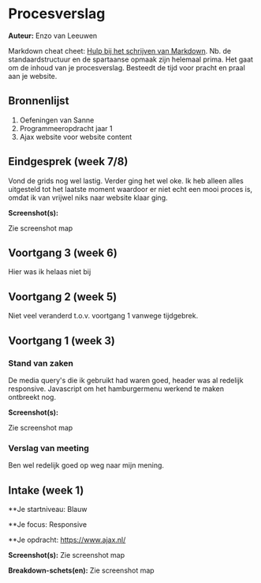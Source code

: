 # Procesverslag
**Auteur:** Enzo van Leeuwen

Markdown cheat cheet: [Hulp bij het schrijven van Markdown](https://github.com/adam-p/markdown-here/wiki/Markdown-Cheatsheet). Nb. de standaardstructuur en de spartaanse opmaak zijn helemaal prima. Het gaat om de inhoud van je procesverslag. Besteedt de tijd voor pracht en praal aan je website.



## Bronnenlijst
1. Oefeningen van Sanne
2. Programmeeropdracht jaar 1
3. Ajax website voor website content



## Eindgesprek (week 7/8)

Vond de grids nog wel lastig. Verder ging het wel oke. Ik heb alleen alles uitgesteld tot het laatste moment waardoor er niet echt een mooi proces is, omdat ik van vrijwel niks naar website klaar ging.

**Screenshot(s):**

Zie screenshot map



## Voortgang 3 (week 6)

Hier was ik helaas niet bij



## Voortgang 2 (week 5)

Niet veel veranderd t.o.v. voortgang 1 vanwege tijdgebrek.



## Voortgang 1 (week 3)

### Stand van zaken

De media query's die ik gebruikt had waren goed, header was al redelijk responsive. Javascript om het hamburgermenu werkend te maken ontbreekt nog.

**Screenshot(s):**

Zie screenshot map

### Verslag van meeting

Ben wel redelijk goed op weg naar mijn mening.



## Intake (week 1)

**Je startniveau: Blauw

**Je focus: Responsive

**Je opdracht: https://www.ajax.nl/

**Screenshot(s):**
Zie screenshot map

**Breakdown-schets(en):**
Zie screenshot map
